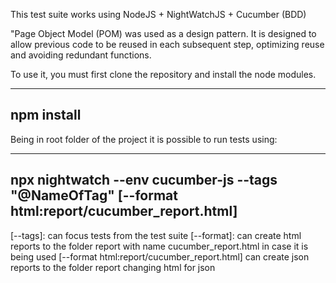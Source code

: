 This test suite works using NodeJS + NightWatchJS + Cucumber (BDD)

"Page Object Model (POM) was used as a design pattern. 
It is designed to allow previous code to be reused in each subsequent step, optimizing reuse and avoiding redundant functions. 

To use it, you must first clone the repository and install the node modules.


--------------------------------------------------------------------------------------------------------------

npm install
---------------------------------------------------------------------------------------------------------------

Being in root folder of the project it is possible to run tests using:

--------------------------------------------------------------------------------------------------------------
npx nightwatch --env cucumber-js --tags "@NameOfTag"  [--format html:report/cucumber_report.html]
--------------------------------------------------------------------------------------------------------------
[--tags]: can focus tests from the test suite
[--format]: can create html reports to the folder report with name cucumber_report.html in case it is being used [--format html:report/cucumber_report.html]
          can create json reports to the folder report changing html for json
